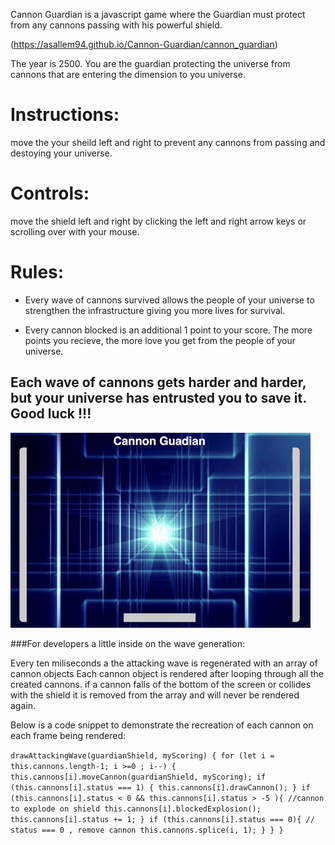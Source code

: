Cannon Guardian is a javascript game where the Guardian must protect from any cannons passing with his powerful shield.

(https://asallem94.github.io/Cannon-Guardian/cannon_guardian)

The year is 2500. You are the guardian protecting the universe from cannons that are entering the dimension to you universe.

# Instructions:
move the your sheild left and right to prevent any cannons from passing and destoying your universe.

# Controls:
move the shield left and right by clicking the left and right arrow keys or scrolling over with your mouse.

# Rules:
* Every wave of cannons survived allows the people of your universe to strengthen the infrastructure giving you more lives for survival.

* Every cannon blocked is an additional 1 point to your score. The more points you recieve, the more love you get from the people of your universe.

## Each wave of cannons gets harder and harder, but your universe has entrusted you to save it.  Good luck !!!

![alt text](https://github.com/asallem94/Cannon-Guardian/blob/master/app/assets/videos/cg_gif.gif "gif demo")

###For developers a little inside on the wave generation:

Every ten miliseconds a the attacking wave is regenerated with an array of cannon objects
Each cannon object is rendered after looping through all the created cannons.  if a cannon falls of the bottom of the screen or collides with the shield it is removed from the array and will never be rendered again.

Below is a code snippet to demonstrate the recreation of each cannon on each frame being rendered: 

`
drawAttackingWave(guardianShield, myScoring) {
  for (let i = this.cannons.length-1; i >=0 ; i--) {
    this.cannons[i].moveCannon(guardianShield, myScoring);
    if (this.cannons[i].status === 1) {
      this.cannons[i].drawCannon();
    }
    if (this.cannons[i].status < 0 && this.cannons[i].status > -5 ){ //cannon to explode on shield
      this.cannons[i].blockedExplosion();
      this.cannons[i].status += 1;
    }
    if (this.cannons[i].status === 0){ // status === 0 , remove cannon
      this.cannons.splice(i, 1);
    }
  }
}
`


